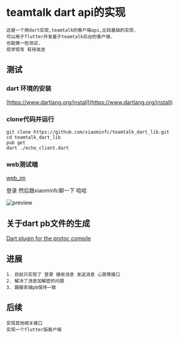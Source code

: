 # teamtalk dart api的实现

```
这是一个用dart实现,teamtalk的客户端api,比较基础的实现.
可以用于flutter开发基于teamtalk后台的客户端.
也能做一些测试.
现学现写 有待改进
```


## 测试

### dart 环境的安装

[https://www.dartlang.org/install](https://www.dartlang.org/install)


### clone代码并运行

```
git clone https://github.com/xiaominfc/teamtalk_dart_lib.git
cd teamtalk_dart_lib
pub get
dart ./echo_client.dart

```

### web测试端

[web_im](http://chat.xiaominfc.com/im)

登录 然后跟xiaominfc聊一下 哈哈

![preview](https://raw.githubusercontent.com/xiaominfc/teamtalk_dart_lib/master/test_preview.png)


## 关于dart pb文件的生成

[Dart plugin for the protoc compile](https://github.com/dart-lang/protobuf/tree/master/protoc_plugin)


## 进展

````
1. 目前只实现了 登录 接收消息 发送消息 心跳等接口
2. 解决了消息加解密的问题
3. 跟服务端pb保持一致

````

## 后续

````
实现其他相关接口
实现一个flutter版客户端
````
